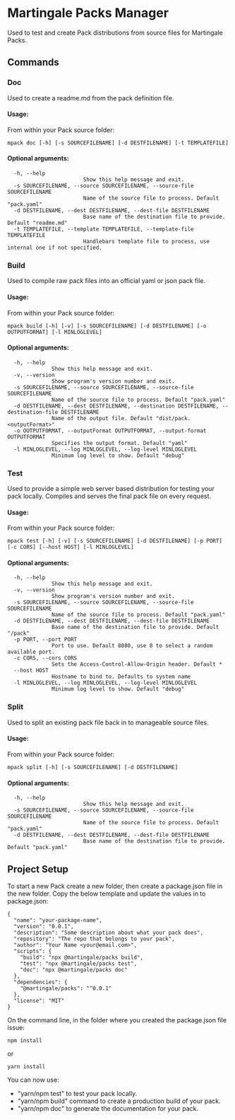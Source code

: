 # Martingale Packs Manager

Used to test and create Pack distributions from source files for Martingale Packs.

## Commands

### Doc

Used to create a readme.md from the pack definition file.

#### Usage:

From within your Pack source folder:

```
mpack doc [-h] [-s SOURCEFILENAME] [-d DESTFILENAME] [-t TEMPLATEFILE]
```

#### Optional arguments:

```
  -h, --help
                        Show this help message and exit.
  -s SOURCEFILENAME, --source SOURCEFILENAME, --source-file SOURCEFILENAME
                        Name of the source file to process. Default "pack.yaml"
  -d DESTFILENAME, --dest DESTFILENAME, --dest-file DESTFILENAME
                        Base name of the destination file to provide. Default "readme.md"
  -t TEMPLATEFILE, --template TEMPLATEFILE, --template-file TEMPLATEFILE
                        Handlebars template file to process, use internal one if not specified.
```

### Build

Used to compile raw pack files into an official yaml or json pack file.

#### Usage:

From within your Pack source folder:

```
mpack build [-h] [-v] [-s SOURCEFILENAME] [-d DESTFILENAME] [-o OUTPUTFORMAT] [-l MINLOGLEVEL]
```

#### Optional arguments:

```
  -h, --help
              Show this help message and exit.
  -v, --version
              Show program's version number and exit.
  -s SOURCEFILENAME, --source SOURCEFILENAME, --source-file SOURCEFILENAME
              Name of the source file to process. Default "pack.yaml"
  -d DESTFILENAME, --dest DESTFILENAME, --destination DESTFILENAME, --destination-file DESTFILENAME
              Name of the output file. Default "dist/pack.<outputFormat>"
  -o OUTPUTFORMAT, --outputFormat OUTPUTFORMAT, --output-format OUTPUTFORMAT
              Specifies the output format. Default "yaml"
  -l MINLOGLEVEL, --log MINLOGLEVEL, --log-level MINLOGLEVEL
              Minimum log level to show. Default "debug"
```

### Test

Used to provide a simple web server based distribution for testing your pack locally. Compiles and serves the final pack file on every request.

#### Usage:

From within your Pack source folder:

```
mpack test [-h] [-v] [-s SOURCEFILENAME] [-d DESTFILENAME] [-p PORT] [-c CORS] [--host HOST] [-l MINLOGLEVEL]
```

#### Optional arguments:

```
  -h, --help
              Show this help message and exit.
  -v, --version
              Show program's version number and exit.
  -s SOURCEFILENAME, --source SOURCEFILENAME, --source-file SOURCEFILENAME
              Name of the source file to process. Default "pack.yaml"
  -d DESTFILENAME, --dest DESTFILENAME, --dest-file DESTFILENAME
              Base name of the destination file to provide. Default "/pack"
  -p PORT, --port PORT  
              Port to use. Default 8080, use 0 to select a random available port.
  -c CORS, --cors CORS  
              Sets the Access-Control-Allow-Origin header. Default *
  --host HOST
              Hostname to bind to. Defaults to system name
  -l MINLOGLEVEL, --log MINLOGLEVEL, --log-level MINLOGLEVEL
              Minimum log level to show. Default "debug"
```

### Split

Used to split an existing pack file back in to manageable source files.

#### Usage:

From within your Pack source folder:

```
mpack split [-h] [-s SOURCEFILENAME] [-d DESTFILENAME]
```

#### Optional arguments:

```
  -h, --help
                        Show this help message and exit.
  -s SOURCEFILENAME, --source SOURCEFILENAME, --source-file SOURCEFILENAME
                        Name of the source file to process. Default "pack.yaml"
  -d DESTFILENAME, --dest DESTFILENAME, --dest-file DESTFILENAME
                        Base name of the destination file to provide. Default "pack.yaml"
```

## Project Setup

To start a new Pack create a new folder, then create a package.json file in the new folder. Copy the below template and update the values in to package.json:

```
{
  "name": "your-package-name",
  "version": "0.0.1",
  "description": "Some description about what your pack does",
  "repository": "The repo that belongs to your pack",
  "author": "Your Name <your@email.com>",
  "scripts": {
    "build": "npx @martingale/packs build",
    "test": "npx @martingale/packs test",
    "doc": "npx @martingale/packs doc"
  },
  "dependencies": {
    "@martingale/packs": "^0.0.1"
  },
  "license": "MIT"
}
```

On the command line, in the folder where you created the package.json file issue:

```
npm install
```

or

```
yarn install
```

You can now use:

- "yarn/npm test" to test your pack locally.
- "yarn/npm build" command to create a production build of your pack.
- "yarn/npm doc" to generate the documentation for your pack.
